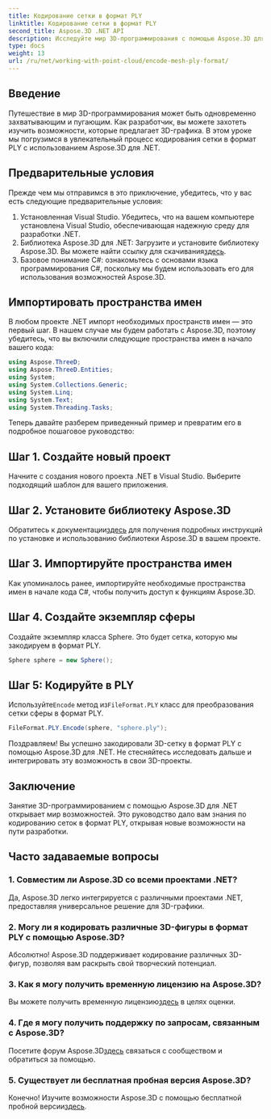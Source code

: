```yaml
---
title: Кодирование сетки в формат PLY
linktitle: Кодирование сетки в формат PLY
second_title: Aspose.3D .NET API
description: Исследуйте мир 3D-программирования с помощью Aspose.3D для .NET. Узнайте, как легко кодировать сетки в формат PLY. Поднимите свою развивающую игру на новый уровень!
type: docs
weight: 13
url: /ru/net/working-with-point-cloud/encode-mesh-ply-format/
---
```

## Введение
Путешествие в мир 3D-программирования может быть одновременно захватывающим и пугающим. Как разработчик, вы можете захотеть изучить возможности, которые предлагает 3D-графика. В этом уроке мы погрузимся в увлекательный процесс кодирования сетки в формат PLY с использованием Aspose.3D для .NET.
## Предварительные условия
Прежде чем мы отправимся в это приключение, убедитесь, что у вас есть следующие предварительные условия:
1. Установленная Visual Studio. Убедитесь, что на вашем компьютере установлена Visual Studio, обеспечивающая надежную среду для разработки .NET.
2. Библиотека Aspose.3D для .NET: Загрузите и установите библиотеку Aspose.3D. Вы можете найти ссылку для скачивания[здесь](https://releases.aspose.com/3d/net/).
3. Базовое понимание C#: ознакомьтесь с основами языка программирования C#, поскольку мы будем использовать его для использования возможностей Aspose.3D.
## Импортировать пространства имен
В любом проекте .NET импорт необходимых пространств имен — это первый шаг. В нашем случае мы будем работать с Aspose.3D, поэтому убедитесь, что вы включили следующие пространства имен в начало вашего кода:
```csharp
using Aspose.ThreeD;
using Aspose.ThreeD.Entities;
using System;
using System.Collections.Generic;
using System.Linq;
using System.Text;
using System.Threading.Tasks;
```
Теперь давайте разберем приведенный пример и превратим его в подробное пошаговое руководство:
## Шаг 1. Создайте новый проект
Начните с создания нового проекта .NET в Visual Studio. Выберите подходящий шаблон для вашего приложения.
## Шаг 2. Установите библиотеку Aspose.3D
 Обратитесь к документации[здесь](https://reference.aspose.com/3d/net/) для получения подробных инструкций по установке и использованию библиотеки Aspose.3D в вашем проекте.
## Шаг 3. Импортируйте пространства имен
Как упоминалось ранее, импортируйте необходимые пространства имен в начале кода C#, чтобы получить доступ к функциям Aspose.3D.
## Шаг 4. Создайте экземпляр сферы
Создайте экземпляр класса Sphere. Это будет сетка, которую мы закодируем в формат PLY.
```csharp
Sphere sphere = new Sphere();
```
## Шаг 5: Кодируйте в PLY
 Используйте`Encode` метод из`FileFormat.PLY` класс для преобразования сетки сферы в формат PLY.
```csharp
FileFormat.PLY.Encode(sphere, "sphere.ply");
```
Поздравляем! Вы успешно закодировали 3D-сетку в формат PLY с помощью Aspose.3D для .NET. Не стесняйтесь исследовать дальше и интегрировать эту возможность в свои 3D-проекты.
## Заключение
Занятие 3D-программированием с помощью Aspose.3D для .NET открывает мир возможностей. Это руководство дало вам знания по кодированию сеток в формат PLY, открывая новые возможности на пути разработки.
## Часто задаваемые вопросы
### 1. Совместим ли Aspose.3D со всеми проектами .NET?
Да, Aspose.3D легко интегрируется с различными проектами .NET, предоставляя универсальное решение для 3D-графики.
### 2. Могу ли я кодировать различные 3D-фигуры в формат PLY с помощью Aspose.3D?
Абсолютно! Aspose.3D поддерживает кодирование различных 3D-фигур, позволяя вам раскрыть свой творческий потенциал.
### 3. Как я могу получить временную лицензию на Aspose.3D?
 Вы можете получить временную лицензию[здесь](https://purchase.aspose.com/temporary-license/) в целях оценки.
### 4. Где я могу получить поддержку по запросам, связанным с Aspose.3D?
 Посетите форум Aspose.3D[здесь](https://forum.aspose.com/c/3d/18) связаться с сообществом и обратиться за помощью.
### 5. Существует ли бесплатная пробная версия Aspose.3D?
 Конечно! Изучите возможности Aspose.3D с помощью бесплатной пробной версии[здесь](https://releases.aspose.com/).